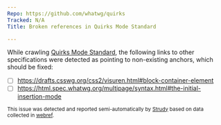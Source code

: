 ```yaml
---
Repo: https://github.com/whatwg/quirks
Tracked: N/A
Title: Broken references in Quirks Mode Standard

---
```


While crawling [Quirks Mode Standard](https://quirks.spec.whatwg.org/), the following links to other specifications were detected as pointing to non-existing anchors, which should be fixed:
* [ ] https://drafts.csswg.org/css2/visuren.html#block-container-element
* [ ] https://html.spec.whatwg.org/multipage/syntax.html#the-initial-insertion-mode

<sub>This issue was detected and reported semi-automatically by [Strudy](https://github.com/w3c/strudy/) based on data collected in [webref](https://github.com/w3c/webref/).</sub>